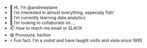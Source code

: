 - 👋 Hi, I’m @andrewplane
- 👀 I’m interested in almost everything, especialy fish! 
- 🌱 I’m currently learning data analytics
- 💞️ I’m looking to collaborate on ...
- 📫 How to reach me email or SLACK
- 😄 Pronouns: he/him
- ⚡ Fun fact: I'm a violist and have taught violin and viola since 1995

<!---
andrewplane/andrewplane is a ✨ special ✨ repository because its `README.md` (this file) appears on your GitHub profile.
You can click the Preview link to take a look at your changes.
--->
